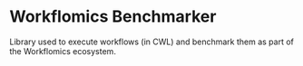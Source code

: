 # Workflomics Benchmarker

Library used to execute workflows (in CWL) and benchmark them as part of the Workflomics ecosystem.
